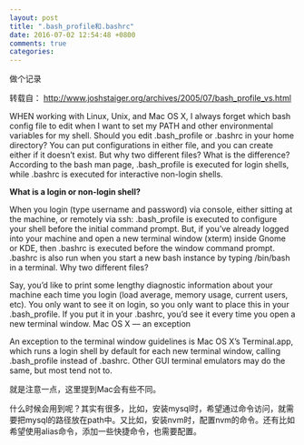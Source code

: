 ```yaml
---
layout: post
title: ".bash_profile和.bashrc"
date: 2016-07-02 12:54:48 +0800
comments: true
categories:
---
```

做个记录

转载自： http://www.joshstaiger.org/archives/2005/07/bash_profile_vs.html

WHEN working with Linux, Unix, and Mac OS X, I always forget which bash config file to edit when I want to set my PATH and other environmental variables for my shell. Should you edit .bash_profile or .bashrc in your home directory?
You can put configurations in either file, and you can create either if it doesn’t exist. But why two different files? What is the difference?
According to the bash man page, .bash_profile is executed for login shells, while .bashrc is executed for interactive non-login shells.

**What is a login or non-login shell?**

When you login (type username and password) via console, either sitting at the machine, or remotely via ssh: .bash_profile is executed to configure your shell before the initial command prompt.
But, if you’ve already logged into your machine and open a new terminal window (xterm) inside Gnome or KDE, then .bashrc is executed before the window command prompt. .bashrc is also run when you start a new bash instance by typing /bin/bash in a terminal.
Why two different files?

Say, you’d like to print some lengthy diagnostic information about your machine each time you login (load average, memory usage, current users, etc). You only want to see it on login, so you only want to place this in your .bash_profile. If you put it in your .bashrc, you’d see it every time you open a new terminal window.
Mac OS X — an exception

An exception to the terminal window guidelines is Mac OS X’s Terminal.app, which runs a login shell by default for each new terminal window, calling .bash_profile instead of .bashrc. Other GUI terminal emulators may do the same, but most tend not to.

就是注意一点，这里提到Mac会有些不同。

什么时候会用到呢？其实有很多，比如，安装mysql时，希望通过命令访问，就需要把mysql的路径放在path中。又比如，安装nvm时，配置nvm的命令。还有比如希望使用alias命令，添加一些快捷命令，也需要配置。
